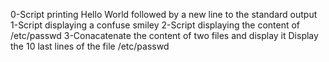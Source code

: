 0-Script printing Hello World followed by a new line to the standard output
1-Script displaying a confuse smiley
2-Script displaying the content of /etc/passwd
3-Conacatenate the content of two files and display it
Display the 10 last lines of the file /etc/passwd
